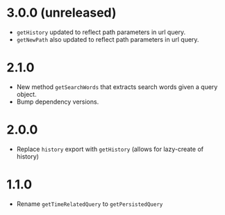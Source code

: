 # 3.0.0 (unreleased)

- `getHistory` updated to reflect path parameters in url query.
- `getNewPath` also updated to reflect path parameters in url query.

# 2.1.0

- New method `getSearchWords` that extracts search words given a query object.
- Bump dependency versions.

# 2.0.0

- Replace `history` export with `getHistory` (allows for lazy-create of history)

# 1.1.0

- Rename `getTimeRelatedQuery` to `getPersistedQuery`
